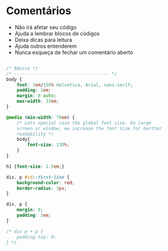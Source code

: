 # Comentários

* Não irá afetar seu código
* Ajuda a lembrar blocos de códigos
* Deixa dicas para leitura
* Ajuda outros entenderem
* Nunca esqueça de fechar um comentário aberto

```css

/* Básico */
/* ------------------------------------ */
body {
    font: 1em/150% Helvetica, Arial, sans-serif;
    padding: 1em;
    margin: 0 auto;
    max-width: 33em;
}

@media (min-width: 70em) {
    /* Lets special case the global font size. On large 
    screen or window, ew increase the font size for bertter 
    readability */
    body{
        font-size: 130%;
    }
}

h1 {font-size: 1.5em;}

div, p #id::first-line {
    background-color: red;
    border-radius: 3px;
}

div, p {
    margin: 0;
    padding: 1em;
}

/* div p + p {
    padding-top: 0;
} */

```